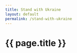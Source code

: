 ```yaml
---
title: Stand with Ukraine
layout: default
permalink: /stand-with-ukraine
---
```



# {{ page.title }}
